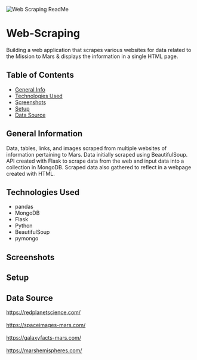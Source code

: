 ![Web Scraping ReadMe](https://user-images.githubusercontent.com/93561950/169629311-0ded913a-408f-4ac6-9ee4-25f908442742.png)

# Web-Scraping
Building a web application that scrapes various websites for data related to the Mission to Mars &amp; displays the information in a single HTML page.

## Table of Contents
* [General Info](#general-information)
* [Technologies Used](#technologies-used)
* [Screenshots](#screenshots)
* [Setup](#setup)
* [Data Source](#data-source)


## General Information
Data, tables, links, and images scraped from multiple websites of information pertaining to Mars. Data initially scraped using BeautifulSoup. API created with Flask to scrape data from the web and input data into a collection in MongoDB. Scraped data also gathered to reflect in a webpage created with HTML. 

## Technologies Used
- pandas
- MongoDB
- Flask
- Python
- BeautifulSoup
- pymongo

## Screenshots


## Setup


## Data Source
https://redplanetscience.com/
<br></br>
https://spaceimages-mars.com/
<br></br>
https://galaxyfacts-mars.com/
<br></br>
https://marshemispheres.com/
